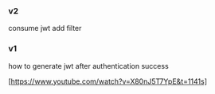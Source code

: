 ### v2

consume jwt
  add filter

### v1

how to generate jwt after authentication success

[https://www.youtube.com/watch?v=X80nJ5T7YpE&t=1141s]